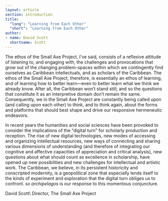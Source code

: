 ```yaml
---
layout: article
section: introduction
title: 
  "long": "Learning from Each Other"
  "short": "Learning from Each Other"
author: 
- name: David Scott
  shortname: Scott
---
```



The ethos of the Small Axe Project, I’ve said, consists of a reflexive
attitude of listening to, and engaging with, the challenges and
provocations that grow out of the changing problem-spaces within which
we contingently find ourselves as Caribbean intellectuals, and as
scholars of the Caribbean. The ethos of the Small Axe Project,
therefore, is essentially an ethos of learning, and of learning how to
better learn—even to better learn what we think we already know. After
all, the Caribbean won’t stand still; and so the questions that
constitute it as an interpretive domain don’t remain the same.
Consequently, we in the Small Axe Project are constantly being called
upon (and calling upon each other) to think, and to think again, about
the forms and platforms that should best shape and drive our responsive
hermeneutic endeavors.

In recent years the humanities and social sciences have been provoked to
consider the implications of the “digital turn” for scholarly production
and reception. The rise of new digital technologies, new modes of
accessing and organizing intellectual resources, new ways of connecting
and sharing various dimensions of understanding (and therefore of
integrating our cognitive and affective capacities of appreciation and
critical analysis), new questions about what should count as excellence
in scholarship, have opened up new possibilities and new challenges for
intellectual and artistic work. The Caribbean, we believe, in its
persistent historicity and conscripted modernity, is a geopolitical zone
that especially lends itself to the kinds of experiment and exploration
that the digital turn obliges us to confront. *sx archipelagos* is our
response to this momentous conjuncture.

David Scott\\
Director, The Small Axe Project
